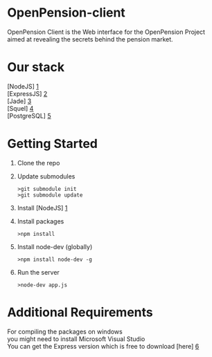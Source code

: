 OpenPension-client
==================

OpenPension Client is the Web interface for the OpenPension Project  
aimed at revealing the secrets behind the pension market.


Our stack
=========
[NodeJS] [1]  
[ExpressJS] [2]  
[Jade] [3]  
[Squel] [4]  
[PostgreSQL] [5]  


Getting Started
===============
1.  Clone the repo
2.  Update submodules               
        
        >git submodule init 
        >git submodule update
3.  Install [NodeJS] [1]
4.  Install packages
        
        >npm install
5.  Install node-dev (globally)

        >npm install node-dev -g
6.  Run the server 

        >node-dev app.js

  [1]: http://nodejs.org/        "NodeJS"
  [2]: http://expressjs.com/  "ExpressJS"
  [3]: http://jade-lang.com/    "Jade"
  [4]: http://hiddentao.github.io/squel/ "Squel"
  [5]: http://www.postgresql.org/download/ "PostgreSQL"

Additional Requirements
===========

For compiling the packages on windows  
you might need to install Microsoft Visual Studio  
You can get the Express version which is free to download [here] [6]


  [6]: http://www.microsoft.com/visualstudio/eng/downloads#d-cpp-2010-express "Squel"
